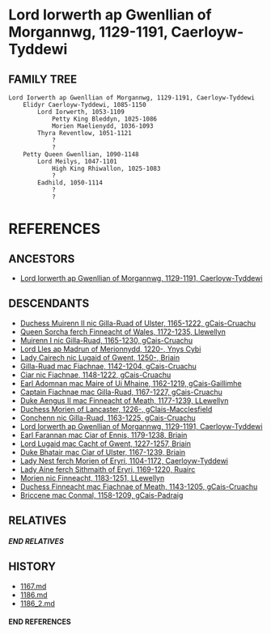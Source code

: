 # Lord Iorwerth ap Gwenllian of Morgannwg, 1129-1191, Caerloyw-Tyddewi

## FAMILY TREE

```
Lord Iorwerth ap Gwenllian of Morgannwg, 1129-1191, Caerloyw-Tyddewi
    Elidyr Caerloyw-Tyddewi, 1085-1150
        Lord Iorwerth, 1053-1109
            Petty King Bleddyn, 1025-1086
            Morien Maelienydd, 1036-1093
        Thyra Reventlow, 1051-1121
            ?
            ?
    Petty Queen Gwenllian, 1090-1148
        Lord Meilys, 1047-1101
            High King Rhiwallon, 1025-1083
            ?
        Eadhild, 1050-1114
            ?
            ?
```


# REFERENCES

## ANCESTORS
* [Lord Iorwerth ap Gwenllian of Morgannwg, 1129-1191, Caerloyw-Tyddewi](iorwerth_ap_gwenllian_1129.md)

## DESCENDANTS
* [Duchess Muirenn II nic Gilla-Ruad of Ulster, 1165-1222, gCais-Cruachu](muirenn_ii_nic_gilla-ruad_1165.md)
* [Queen Sorcha ferch Finneacht of Wales, 1172-1235, Llewellyn](sorcha_ferch_finneacht_1172.md)
* [Muirenn I nic Gilla-Ruad, 1165-1230, gCais-Cruachu](muirenn_i_nic_gilla-ruad_1165.md)
* [Lord Lles ap Madrun of Merionnydd, 1220-, Ynys Cybi](lles_ap_madrun_1220.md)
* [Lady Cairech nic Lugaid of Gwent, 1250-, Briain](cairech_nic_lugaid_1250.md)
* [Gilla-Ruad mac Fiachnae, 1142-1204, gCais-Cruachu](gilla-ruad_mac_fiachnae_1142.md)
* [Ciar nic Fiachnae, 1148-1222, gCais-Cruachu](ciar_nic_fiachnae_1148.md)
* [Earl Adomnan mac Maire of Ui Mhaine, 1162-1219, gCais-Gaillimhe](adomnan_mac_maire_1162.md)
* [Captain Fiachnae mac Gilla-Ruad, 1167-1227, gCais-Cruachu](fiachnae_mac_gilla-ruad_1167.md)
* [Duke Aengus II mac Finneacht of Meath, 1177-1239, LLewellyn](aengus_ii_mac_finneacht_1177.md)
* [Duchess Morien of Lancaster, 1226-, gClais-Macclesfield](morien_1226.md)
* [Conchenn nic Gilla-Ruad, 1163-1225, gCais-Cruachu](conchenn_nic_gilla-ruad_1163.md)
* [Lord Iorwerth ap Gwenllian of Morgannwg, 1129-1191, Caerloyw-Tyddewi](iorwerth_ap_gwenllian_1129.md)
* [Earl Farannan mac Ciar of Ennis, 1179-1238, Briain](farannan_mac_ciar_1179.md)
* [Lord Lugaid mac Cacht of Gwent, 1227-1257, Briain](lugaid_mac_cacht_1227.md)
* [Duke Bhatair mac Ciar of Ulster, 1167-1239, Briain](bhatair_mac_ciar_1167.md)
* [Lady Nest ferch Morien of Eryri, 1104-1172, Caerloyw-Tyddewi](nest_ferch_morien_1104.md)
* [Lady Aine ferch Sithmaith of Eryri, 1169-1220, Ruairc](aine_ferch_sithmaith_1169.md)
* [Morien nic Finneacht, 1183-1251, LLewellyn](morien_nic_finneacht_1183.md)
* [Duchess Finneacht mac Fiachnae of Meath, 1143-1205, gCais-Cruachu](finneacht_mac_fiachnae_1143.md)
* [Briccene mac Conmal, 1158-1209, gCais-Padraig](briccene_mac_conmal_1158.md)

## RELATIVES

##### END RELATIVES 
## HISTORY
* [1167.md](../h/1167.md)
* [1186.md](../h/1186.md)
* [1186_2.md](../h/1186_2.md)

#### END REFERENCES
